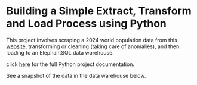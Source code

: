 # Building a Simple Extract, Transform and Load Process using Python
This project involves scraping a 2024 world population data from this [website](https://www.worldometers.info/world-population/population-by-country/), transforming or cleaning (taking care of anomalies), and then loading to an ElephantSQL data warehouse. 

click [here](https://github.com/victorsomadina/ETLwithPython/blob/main/ETL%20Process.ipynb) for the full Python  project documentation.

See a snapshot of the data in the data warehouse below. 
